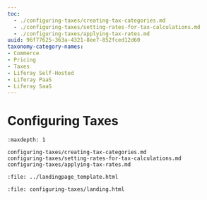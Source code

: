 ```yaml
---
toc:
  - ./configuring-taxes/creating-tax-categories.md
  - ./configuring-taxes/setting-rates-for-tax-calculations.md
  - ./configuring-taxes/applying-tax-rates.md
uuid: 96f77625-363a-4321-8ee7-852fced12d60
taxonomy-category-names:
- Commerce
- Pricing
- Taxes
- Liferay Self-Hosted
- Liferay PaaS
- Liferay SaaS
---
```

# Configuring Taxes

```{toctree}
:maxdepth: 1

configuring-taxes/creating-tax-categories.md
configuring-taxes/setting-rates-for-tax-calculations.md
configuring-taxes/applying-tax-rates.md
```

```{raw} html
:file: ../landingpage_template.html
```

```{raw} html
:file: configuring-taxes/landing.html
```
